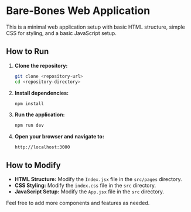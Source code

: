 # Bare-Bones Web Application

This is a minimal web application setup with basic HTML structure, simple CSS for styling, and a basic JavaScript setup. 

## How to Run

1. **Clone the repository:**
   ```sh
   git clone <repository-url>
   cd <repository-directory>
   ```

2. **Install dependencies:**
   ```sh
   npm install
   ```

3. **Run the application:**
   ```sh
   npm run dev
   ```

4. **Open your browser and navigate to:**
   ```
   http://localhost:3000
   ```

## How to Modify

- **HTML Structure:** Modify the `Index.jsx` file in the `src/pages` directory.
- **CSS Styling:** Modify the `index.css` file in the `src` directory.
- **JavaScript Setup:** Modify the `App.jsx` file in the `src` directory.

Feel free to add more components and features as needed.